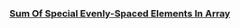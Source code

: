 ### [Sum Of Special Evenly-Spaced Elements In Array](https://leetcode.com/problems/sum-of-special-evenly-spaced-elements-in-array)

